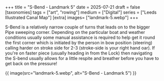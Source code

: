 +++
title = "S-Bend - Landmark 5"
date = 2025-07-21
draft =  false
[taxonomies]
tags = ["art", "rowing"]
medium = ["Digital"]
series = ["Leeds Illustrated Canal Map"]
[extra]
images= ["landmark-5.webp"]
+++

S-Bend is a relatively narrow couple of turns that leads on to the bigger Pipe sweeping corner. Depending on the particular boat and weather conditions usually some manual assistance is required to help get it round the first corner which is initiated by the person in bow position (steering) calling harder on stroke side for 2-3 (stroke-side is your right hand oar). If you're on faster piece (usually heading in from the Lock) then navigating the S-bend usually allows for a little respite and breather before you have to get back on the pressure!

{{ image(src="landmark-5.webp", alt="S-Bend - Landmark 5") }}

